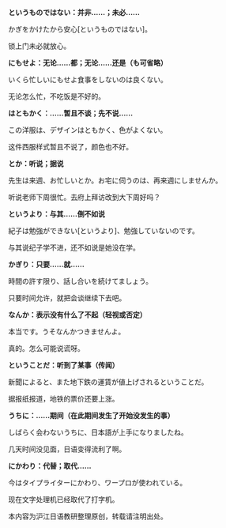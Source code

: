**というものではない：并非……；未必……**

かぎをかけたから安心[というものではない]。

锁上门未必就放心。

**にもせよ：无论……都；无论……还是（も可省略）**

いくら忙しいにもせよ食事をしないのは良くない。

无论怎么忙，不吃饭是不好的。

**はともかく：……暂且不谈；先不说……**

この洋服は、デザインはともかく、色がよくない。

这件西服样式暂且不说了，颜色也不好。

**とか：听说；据说**

先生は来週、お忙しいとか。お宅に伺うのは、再来週にしませんか。

听说老师下周很忙。去府上拜访改到大下周好吗？

**というより：与其……倒不如说**

紀子は勉強ができない[というより]、勉強していないのです。

与其说纪子学不进，还不如说是她没在学。

**かぎり：只要……就……**

時間の許す限り、話し合いを続けてましょう。

只要时间允许，就把会谈继续下去吧。

**なんか：表示没有什么了不起（轻视或否定）**

本当です。うそなんかつきませんよ。

真的。怎么可能说谎呀。

**ということだ：听到了某事（传闻）**

新聞によると、また地下鉄の運賃が値上げされるということだ。

据报纸报道，地铁的票价还要上涨。

**うちに：……期间（在此期间发生了开始没发生的事）**

しばらく会わないうちに、日本語が上手になりましたね。

几天时间没见面，日语变得流利了啊。

**にかわり：代替；取代……**

今はタイプライターにかわり、ワープロが使われている。

现在文字处理机已经取代了打字机。

本内容为沪江日语教研整理原创，转载请注明出处。